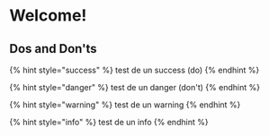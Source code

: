 # Welcome!


## Dos and Don'ts

{% hint style="success" %}
test de un success (do)
{% endhint %}

{% hint style="danger" %}
test de un danger (don't)
{% endhint %}

{% hint style="warning" %}
test de un warning
{% endhint %}

{% hint style="info" %}
test de un info
{% endhint %}